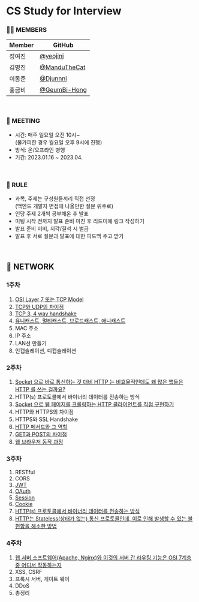 # CS Study for Interview

### 🧑‍💻 MEMBERS

| Member | GitHub                                         |
| ------ | ---------------------------------------------- |
| 정여진 | [@yeojinj](https://github.com/yeojinj)         |
| 김명진 | [@ManduTheCat](https://github.com/ManduTheCat) |
| 이동준 | [@Djunnni](https://github.com/Djunnni)         |
| 홍금비 | [@GeumBi-Hong](https://github.com/GeumBi-Hong) |

<br>

### 📅 MEETING

- 시간: 매주 일요일 오전 10시~  
  (불가피한 경우 월요일 오후 9시에 진행)
- 방식: 온/오프라인 병행
- 기간: 2023.01.16 ~ 2023.04.

<br>

### 🔔 RULE

- 과목, 주제는 구성원들끼리 직접 선정  
  (백엔드 개발자 면접에 나올만한 질문 위주로)
- 인당 주제 2개씩 공부해온 후 발표
- 미팅 시작 전까지 발표 준비 마친 후 리드미에 링크 작성하기
- 발표 준비 미비, 지각/결석 시 벌금
- 발표 후 서로 질문과 발표에 대한 피드백 주고 받기

<br>

## 📌 NETWORK

### 1주차

1. [OSI Layer 7 또는 TCP Model](./pdfs/kmjNetwork1Week.pdf)
2. [TCP와 UDP의 차이점](./pdfs/kmjNetwork1Week.pdf)
3. [TCP 3, 4 way handshake](https://canary-capacity-362.notion.site/3-way-4-way-handshake-1a46f441650048f2866158dd7ea21d18)
4. [유니캐스트, 멀티캐스트, 브로드캐스트, 애니캐스트](https://canary-capacity-362.notion.site/Unicast-Broadcast-Multicast-Anycast-c964a0e1b0274f6184b382a82db3c265)
5. MAC 주소
6. IP 주소
7. LAN선 만들기
8. 인캡슐레이션, 디캡슐레이션

### 2주차

1. [Socket 으로 바로 통신하는 것 대비 HTTP 는 비효율적인데도 왜 많은 앱들은 HTTP 를 쓰는 걸까요?](https://www.notion.so/2-1-31-http-1d0b3cc10abf4e9aac8aaa8ba1272eec)
2. HTTP(s) 프로토콜에서 바이너리 데이터를 전송하는 방식
3. [Socket 으로 웹 페이지를 크롤링하는 HTTP 클라이언트를 직접 구현하기](https://www.notion.so/2-1-31-http-1d0b3cc10abf4e9aac8aaa8ba1272eec)
4. HTTP와 HTTPS의 차이점
5. HTTPS와 SSL Handshake
6. [HTTP 메서드와 그 역할](https://djunnni.github.io/docs/network/11)
7. [GET과 POST의 차이점](https://canary-capacity-362.notion.site/GET-POST-f2e4995001a947b69f9e8d5508baac13)
8. [웹 브라우저 동작 과정](https://canary-capacity-362.notion.site/7c359563949b428d8cb67b8c0e976c4d)

### 3주차

1. RESTful
2. CORS
3. [JWT](https://www.notion.so/3-jwt-4e4ed02243434fa5a066c46626b3e425?pvs=4)
4. [OAuth](https://www.notion.so/3-OAuth-a4249244a7cc4fa787523dc68cda032a?pvs=4)
5. [Session](https://canary-capacity-362.notion.site/Cookie-Session-66f7c27bc2004fd8a9910270e41f7c40)
6. [Cookie](https://canary-capacity-362.notion.site/Cookie-Session-66f7c27bc2004fd8a9910270e41f7c40)
7. [HTTP(s) 프로토콜에서 바이너리 데이터를 전송하는 방식](./pdfs/HTTPS%EC%97%90%EC%84%9C_%EB%B0%94%EC%9D%B4%EB%84%88%EB%A6%AC_%EC%A0%84%EC%86%A1%EA%B3%BC%EC%A0%95.pdf)
8. [HTTP는 Stateless(상태가 없는) 통신 프로토콜인데, 이로 인해 발생할 수 있는 불편함을 해소한 방법](./pdfs/%E1%84%89%E1%85%A1%E1%84%8B%E1%85%AD%E1%86%BC%E1%84%8C%E1%85%A1_%E1%84%8C%E1%85%A5%E1%86%BC%E1%84%87%E1%85%A9_%E1%84%8C%E1%85%A5%E1%84%8C%E1%85%A1%E1%86%BC%E1%84%87%E1%85%A1%E1%86%BC%E1%84%87%E1%85%A5%E1%86%B8.pdf)

### 4주차

1. [웹 서버 소프트웨어(Apache, Nginx)와 이것의 서버 간 라우팅 기능은 OSI 7계층 중 어디서 작동하는지](https://www.notion.so/4-646d9094ad0642a49feebc42db2a97cd?pvs=4)
2. XSS, CSRF
3. 프록시 서버, 게이트 웨이
4. DDoS
5. 총정리
